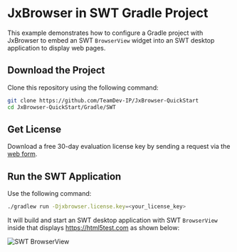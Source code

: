 # JxBrowser in SWT Gradle Project

This example demonstrates how to configure a Gradle project with JxBrowser to embed an SWT `BrowserView` widget into an SWT desktop application to display web pages. 

## Download the Project

Clone this repository using the following command:

 ```bash
 git clone https://github.com/TeamDev-IP/JxBrowser-QuickStart
 cd JxBrowser-QuickStart/Gradle/SWT
 ```

## Get License

Download a free 30-day evaluation license key by sending a request via the [web form](https://www.teamdev.com/jxbrowser#evaluate).

## Run the SWT Application

Use the following command:

```bash
./gradlew run -Djxbrowser.license.key=<your_license_key>
```

It will build and start an SWT desktop application with SWT `BrowserView` inside that displays https://html5test.com as shown below:

![SWT BrowserView](https://jxbrowser-support.teamdev.com/img/articles/swt-view.png)
